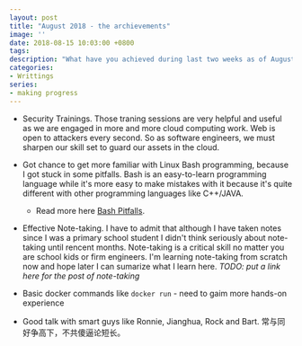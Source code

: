 ```yaml
---
layout: post
title: "August 2018 - the archievements"
image: ''
date: 2018-08-15 10:03:00 +0800
tags:
description: "What have you achieved during last two weeks as of August 2018?"
categories:
- Writtings
series: 
- making progress
---
```


- Security Trainings. Those traning sessions are very helpful and useful as we are engaged in more and more cloud computing work. Web is open to attackers every second. So as software engineers, we must sharpen our skill set to guard our assets in the cloud.

- Got chance to get more familiar with Linux Bash programming, because I got stuck in some pitfalls.
Bash is an easy-to-learn programming language while it's more easy to make mistakes with it because it's quite different with other programming languages like C++/JAVA.
    - Read more here [Bash Pitfalls](http://www.brucejia.net/bash-pitfalls/). 

- Effective Note-taking. I have to admit that although I have taken notes since I was a primary school student I didn't think seriously about note-taking until rencent months. Note-taking is a critical skill no matter you are school kids or firm engineers. I'm learning note-taking from scratch now and hope later I can sumarize what I learn here. *TODO: put a link here for the post of note-taking*

- Basic docker commands like `docker run` - need to gaim more hands-on experience

- Good talk with smart guys like Ronnie, Jianghua, Rock and Bart. 常与同好争高下，不共傻逼论短长。
